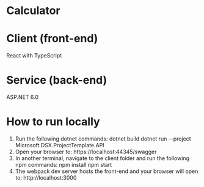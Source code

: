 # Calculator
# Client (front-end)
React with TypeScript
# Service (back-end)
ASP.NET 6.0
# How to run locally
1. Run the following dotnet commands:
  dotnet build
  dotnet run --project Microsoft.DSX.ProjectTemplate.API
2. Open your browser to: https://localhost:44345/swagger
3. In another terminal, navigate to the client folder and run the following npm commands:
  npm install
  npm start
4. The webpack dev server hosts the front-end and your browser will open to: http://localhost:3000



